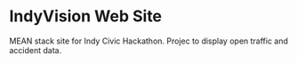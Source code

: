 IndyVision Web Site
=============

MEAN stack site for Indy Civic Hackathon. Projec to display open traffic and accident data.
